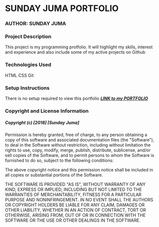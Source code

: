 <h1>SUNDAY JUMA PORTFOLIO</h1>
 <h3>AUTHOR: SUNDAY JUMA</h3>
 <h3>Project Description</h3>
 		This project is my programming protfolio. It will highlight my skills, interest and experience and also include some of my active projects on Github
 	<h3>Technologies Used</h3>
 		HTML
 		CSS
 		Git
 	<h3>Setup Instructions</h3>
 		There is no setup required to view this portfolio
 		<a href="https://sundayjuma.github.io/Sunday-Juma-Portfolio/"><em><strong>LINK to my PORTFOLIO</strong></em></a>
 	<h3>Copyright and License Information</h3>
 		<h5>Copyright (c) [2018] [Sunday Juma]</h5>
Permission is hereby granted, free of charge, to any person obtaining a copy
of this software and associated documentation files (the "Software"), to deal
in the Software without restriction, including without limitation the rights
to use, copy, modify, merge, publish, distribute, sublicense, and/or sell
copies of the Software, and to permit persons to whom the Software is
furnished to do so, subject to the following conditions:

The above copyright notice and this permission notice shall be included in all
copies or substantial portions of the Software.

THE SOFTWARE IS PROVIDED "AS IS", WITHOUT WARRANTY OF ANY KIND, EXPRESS OR
IMPLIED, INCLUDING BUT NOT LIMITED TO THE WARRANTIES OF MERCHANTABILITY,
FITNESS FOR A PARTICULAR PURPOSE AND NONINFRINGEMENT. IN NO EVENT SHALL THE
AUTHORS OR COPYRIGHT HOLDERS BE LIABLE FOR ANY CLAIM, DAMAGES OR OTHER
LIABILITY, WHETHER IN AN ACTION OF CONTRACT, TORT OR OTHERWISE, ARISING FROM,
OUT OF OR IN CONNECTION WITH THE SOFTWARE OR THE USE OR OTHER DEALINGS IN THE
SOFTWARE.


